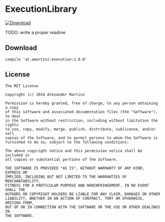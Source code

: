 # ExecutionLibrary

[ ![Download](https://api.bintray.com/packages/evisceration/maven/execution-library/images/download.svg) ](https://bintray.com/evisceration/maven/execution-library/_latestVersion)

TODO: write a proper readme

## Download
    compile 'at.amartinz:execution:1.0.0'

## License
    The MIT License

    Copyright (c) 2016 Alexander Martinz

    Permission is hereby granted, free of charge, to any person obtaining a copy
    of this software and associated documentation files (the "Software"), to deal
    in the Software without restriction, including without limitation the rights
    to use, copy, modify, merge, publish, distribute, sublicense, and/or sell
    copies of the Software, and to permit persons to whom the Software is
    furnished to do so, subject to the following conditions:

    The above copyright notice and this permission notice shall be included in
    all copies or substantial portions of the Software.

    THE SOFTWARE IS PROVIDED "AS IS", WITHOUT WARRANTY OF ANY KIND, EXPRESS OR
    IMPLIED, INCLUDING BUT NOT LIMITED TO THE WARRANTIES OF MERCHANTABILITY,
    FITNESS FOR A PARTICULAR PURPOSE AND NONINFRINGEMENT. IN NO EVENT SHALL THE
    AUTHORS OR COPYRIGHT HOLDERS BE LIABLE FOR ANY CLAIM, DAMAGES OR OTHER
    LIABILITY, WHETHER IN AN ACTION OF CONTRACT, TORT OR OTHERWISE, ARISING FROM,
    OUT OF OR IN CONNECTION WITH THE SOFTWARE OR THE USE OR OTHER DEALINGS IN
    THE SOFTWARE.
